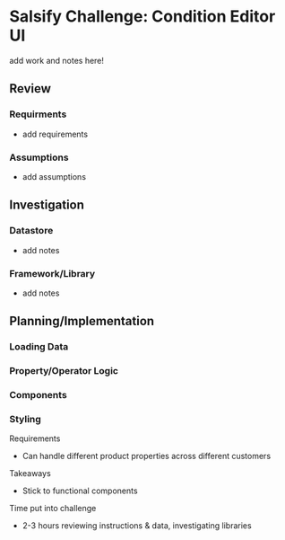 # Salsify Challenge: Condition Editor UI
add work and notes here!

## Review
### Requirments
* add requirements
### Assumptions
* add assumptions

## Investigation
### Datastore
* add notes
### Framework/Library
* add notes

## Planning/Implementation
### Loading Data
### Property/Operator Logic
### Components
### Styling


Requirements
- Can handle different product properties across different customers

Takeaways
- Stick to functional components 

Time put into challenge
- 2-3 hours reviewing instructions & data, investigating libraries